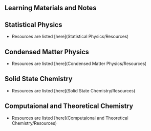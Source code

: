 Learning Materials and Notes
---

## Statistical Physics

- Resources are listed [here](Statistical Physics/Resources)

## Condensed Matter Physics

- Resources are listed [here](Condensed Matter Physics/Resources)

## Solid State Chemistry

- Resources are listed [here](Solid State Chemistry/Resources)

## Computaional and Theoretical Chemistry

- Resources are listed [here](Computaional and Theoretical Chemistry/Resources)